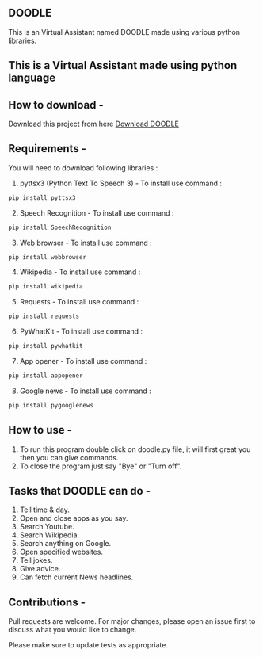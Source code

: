 ## DOODLE


This is an Virtual Assistant named DOODLE made using various python libraries.

## This is a Virtual Assistant made using python language

## How to download - 

Download this project from here [Download DOODLE](https://downgit.github.io/#/home?url=https://github.com/Hatim-Rx53/Python-Virtual_Assistant)


## Requirements -

You will need to download following libraries :

1. pyttsx3 (Python Text To Speech 3) - To install use command :
```bash 
pip install pyttsx3
```

2. Speech Recognition - To install use command :
```bash
pip install SpeechRecognition
```

3. Web browser - To install use command :
```bash
pip install webbrowser
```

4. Wikipedia - To install use command :
```bash
pip install wikipedia
```

5. Requests - To install use command :
```bash
pip install requests
```

6. PyWhatKit - To install use command :
```bash
pip install pywhatkit
```

7. App opener - To install use command :
```bash
pip install appopener
```

8. Google news - To install use command :
```bash
pip install pygooglenews
```


## How to use -


1. To run this program double click on doodle.py file, it will first great you then you can give commands.
2. To close the program just say "Bye" or "Turn off".


## Tasks that DOODLE can do -

1. Tell time & day.
2. Open and close apps as you say.
3. Search Youtube.
4. Search Wikipedia.
5. Search anything on Google.
6. Open specified websites.
7. Tell jokes.
8. Give advice.
9. Can fetch current News headlines.

## Contributions -

Pull requests are welcome. For major changes, please open an issue first to discuss what you would like to change.

Please make sure to update tests as appropriate.
